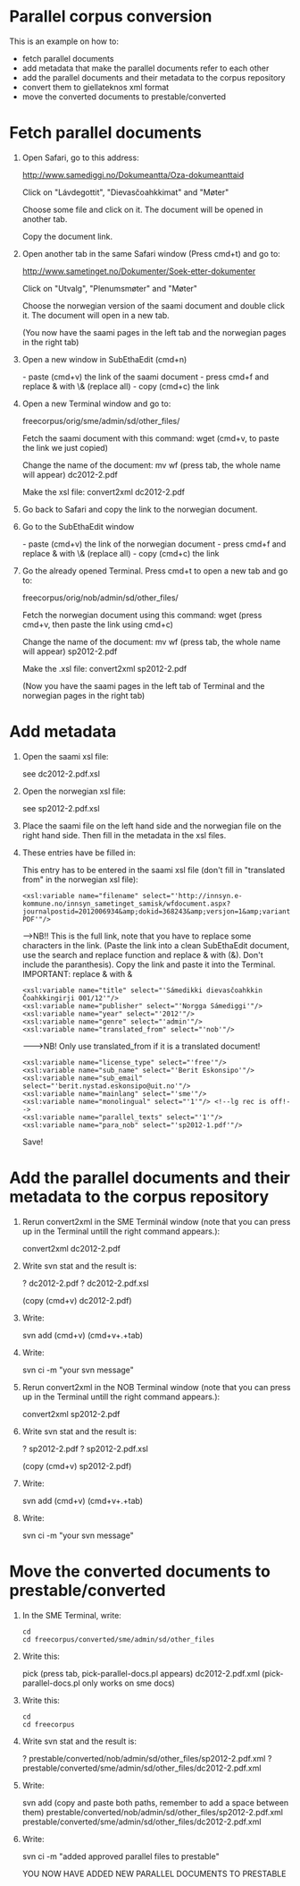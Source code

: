 Parallel corpus conversion
=============

This is an example on how to:

-   fetch parallel documents
-   add metadata that make the parallel documents refer to each other
-   add the parallel documents and their metadata to the corpus
    repository
-   convert them to giellateknos xml format
-   move the converted documents to prestable/converted

Fetch parallel documents
========================

1.  Open Safari, go to this address:

    <http://www.samediggi.no/Dokumeantta/Oza-dokumeanttaid>

    Click on "Lávdegottit", "Dievasčoahkkimat" and "Møter"

    Choose some file and click on it. The document will be opened in
    another tab.

    Copy the document link.

2.  Open another tab in the same Safari window (Press cmd+t) and go to:

    <http://www.sametinget.no/Dokumenter/Soek-etter-dokumenter>

    Click on "Utvalg", "Plenumsmøter" and "Møter"

    Choose the norwegian version of the saami document and double click
    it. The document will open in a new tab.

    (You now have the saami pages in the left tab and the norwegian
    pages in the right tab)

3.  Open a new window in SubEthaEdit (cmd+n)

    \- paste (cmd+v) the link of the saami document - press cmd+f and
    replace & with \\& (replace all) - copy (cmd+c) the link

4.  Open a new Terminal window and go to:

    freecorpus/orig/sme/admin/sd/other\_files/

    Fetch the saami document with this command: wget (cmd+v, to paste
    the link we just copied)

    Change the name of the document: mv wf (press tab, the whole name
    will appear) dc2012-2.pdf

    Make the xsl file: convert2xml dc2012-2.pdf

5.  Go back to Safari and copy the link to the norwegian document.

6.  Go to the SubEthaEdit window

    \- paste (cmd+v) the link of the norwegian document - press cmd+f
    and replace & with \\& (replace all) - copy (cmd+c) the link

7.  Go the already opened Terminal. Press cmd+t to open a new tab and go
    to:

    freecorpus/orig/nob/admin/sd/other\_files/

    Fetch the norwegian document using this command: wget (press cmd+v,
    then paste the link using cmd+c)

    Change the name of the document: mv wf (press tab, the whole name
    will appear) sp2012-2.pdf

    Make the .xsl file: convert2xml sp2012-2.pdf

    (Now you have the saami pages in the left tab of Terminal and the
    norwegian pages in the right tab)

Add metadata
============

1.  Open the saami xsl file:

    see dc2012-2.pdf.xsl

2.  Open the norwegian xsl file:

    see sp2012-2.pdf.xsl

3.  Place the saami file on the left hand side and the norwegian file on
    the right hand side. Then fill in the metadata in the xsl files.

4.  These entries have be filled in:

    This entry has to be entered in the saami xsl file (don't fill in
    "translated from" in the norwegian xsl file):


        <xsl:variable name="filename" select="'http://innsyn.e-kommune.no/innsyn_sametinget_samisk/wfdocument.aspx?journalpostid=2012006934&amp;dokid=368243&amp;versjon=1&amp;variant=P&amp;ct=RA-PDF'"/>

                            

    --&gt;NB!! This is the full link, note that you have to replace some
    characters in the link. (Paste the link into a clean SubEthaEdit
    document, use the search and replace function and replace & with
    (&amp;). Don't include the paranthesis). Copy the link and paste it
    into the Terminal. IMPORTANT: replace & with &amp;


        <xsl:variable name="title" select="'Sámedikki dievasčoahkkin Čoahkkingirji 001/12'"/>
        <xsl:variable name="publisher" select="'Norgga Sámediggi'"/>
        <xsl:variable name="year" select="'2012'"/>
        <xsl:variable name="genre" select="'admin'"/>
        <xsl:variable name="translated_from" select="'nob'"/>

                            

    ---&gt;NB! Only use translated\_from if it is a translated document!


        <xsl:variable name="license_type" select="'free'"/>
        <xsl:variable name="sub_name" select="'Berit Eskonsipo'"/>
        <xsl:variable name="sub_email" select="'berit.nystad.eskonsipo@uit.no'"/>
        <xsl:variable name="mainlang" select="'sme'"/>
        <xsl:variable name="monolingual" select="'1'"/> <!--lg rec is off!-->
        <xsl:variable name="parallel_texts" select="'1'"/>
        <xsl:variable name="para_nob" select="'sp2012-1.pdf'"/>

                            

    Save!

Add the parallel documents and their metadata to the corpus repository
======================================================================

1.  Rerun convert2xml in the SME Terminál window (note that you can
    press up in the Terminal untill the right command appears.):

    convert2xml dc2012-2.pdf

2.  Write svn stat and the result is:

    ? dc2012-2.pdf ? dc2012-2.pdf.xsl

    (copy (cmd+v) dc2012-2.pdf)

3.  Write:

    svn add (cmd+v) (cmd+v+.+tab)

4.  Write:

    svn ci -m "your svn message"

5.  Rerun convert2xml in the NOB Terminal window (note that you can
    press up in the Terminal untill the right command appears.):

    convert2xml sp2012-2.pdf

6.  Write svn stat and the result is:

    ? sp2012-2.pdf ? sp2012-2.pdf.xsl

    (copy (cmd+v) sp2012-2.pdf)

7.  Write:

    svn add (cmd+v) (cmd+v+.+tab)

8.  Write:

    svn ci -m "your svn message"

Move the converted documents to prestable/converted
===================================================

1.  In the SME Terminal, write:

    `cd`  
    `cd freecorpus/converted/sme/admin/sd/other_files`

2.  Write this:

    pick (press tab, pick-parallel-docs.pl appears) dc2012-2.pdf.xml
    (pick-parallel-docs.pl only works on sme docs)

3.  Write this:

    `cd`  
    `cd freecorpus`

4.  Write svn stat and the result is:

    ? prestable/converted/nob/admin/sd/other\_files/sp2012-2.pdf.xml ?
    prestable/converted/sme/admin/sd/other\_files/dc2012-2.pdf.xml

5.  Write:

    svn add (copy and paste both paths, remember to add a space between
    them) prestable/converted/nob/admin/sd/other\_files/sp2012-2.pdf.xml
    prestable/converted/sme/admin/sd/other\_files/dc2012-2.pdf.xml

6.  Write:

    svn ci -m "added approved parallel files to prestable"

    YOU NOW HAVE ADDED NEW PARALLEL DOCUMENTS TO PRESTABLE

